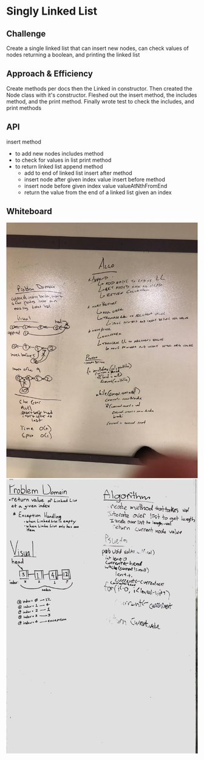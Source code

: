 # Singly Linked List

## Challenge
Create a single linked list that can insert new nodes, can check values of nodes returning a boolean, and printing the linked list

## Approach & Efficiency
Create methods per docs then the Linked in constructor. Then created the Node class with it's constructor. Fleshed out the insert method, the includes method, and the print method. Finally wrote test to check the includes, and print methods

## API
insert method
  - to add new nodes
includes method 
  - to check for values in list
print method
  - to return linked list
append method
    - add to end of linked list
insert after method
    - insert node after given index value
insert before method
    - insert node before given index value
valueAtNthFromEnd
    - return the value from the end of a linked list given an index

## Whiteboard
![Linked List Whiteboard](../../assets/linkedList-whiteBoard.jpg)
![Linked List Part 2 Whiteboard](../../assets/linkedListPartTwo-whiteboard.jpg)
